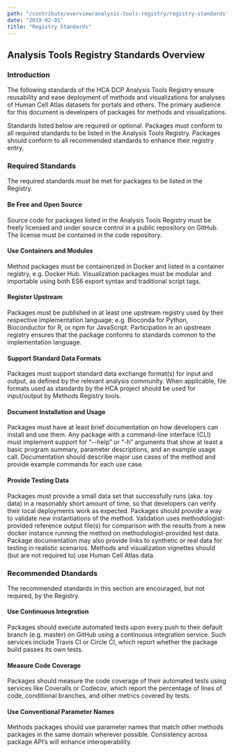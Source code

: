 ```yaml
---
path: "/contribute/overview/analysis-tools-registry/registry-standards"
date: "2019-02-01"
title: "Registry Standards"
---
```


## Analysis Tools Registry Standards Overview

### Introduction
The following standards of the HCA DCP Analysis Tools Registry ensure reusability and ease deployment of methods and visualizations for analyses of Human Cell Atlas datasets for portals and others.  The primary audience for this document is developers of packages for methods and visualizations.

Standards listed below are required or optional.  Packages must conform to all required standards to be listed in the Analysis Tools Registry.  Packages should conform to all recommended standards to enhance their registry entry.

### Required Standards
The required standards must be met for packages to be listed in the Registry.

#### Be Free and Open Source
Source code for packages listed in the Analysis Tools Registry must be freely licensed and under source control in a public repository on GitHub.  The license must be contained in the code repository.

#### Use Containers and Modules
Method packages must be containerized in Docker and listed in a container registry, e.g. Docker Hub.  Visualization packages must be modular and importable using both ES6 export syntax and traditional script tags.

#### Register Upstream
Packages must be published in at least one upstream registry used by their respective implementation language; e.g. Bioconda for Python, Bioconductor  for R, or npm for JavaScript. Participation in an upstream registry ensures that the package conforms to standards common to the implementation language.

#### Support Standard Data Formats
Packages must support standard data exchange format(s) for input and output, as defined by the relevant analysis community. When applicable, file formats used as standards by the HCA project should be used for input/output by Methods Registry tools.

#### Document Installation and Usage
Packages must have at least brief documentation on how developers can install and use them.  Any package with a command-line interface (CLI) must implement support for “--help” or “-h” arguments that show at least a basic program summary, parameter descriptions, and an example usage call. Documentation should describe major use cases of the method and provide example commands for each use case.

#### Provide Testing Data
Packages must provide a small data set that successfully runs (aka. toy data) in a reasonably short amount of time, so that developers can verify their local deployments work as expected. Packages should provide a way to validate new instantiations of the method. Validation uses methodologist-provided reference output file(s) for comparison with the results from a new docker instance running the method on methodologist-provided test data. Package documentation may also provide links to synthetic or real data for testing in realistic scenarios.  Methods and visualization vignettes should (but are not required to) use Human Cell Atlas data.

### Recommended Dtandards
The recommended standards in this section are encouraged, but not required, by the Registry.

#### Use Continuous Integration
Packages should execute automated tests upon every push to their default branch (e.g. master) on GitHub using a continuous integration service.  Such services include Travis CI or Circle CI, which report whether the package build passes its own tests.

#### Measure Code Coverage
Packages should measure the code coverage of their automated tests using services like Coveralls or Codecov, which report the percentage of lines of code, conditional branches, and other metrics covered by tests.

#### Use Conventional Parameter Names
Methods packages should use parameter names that match other methods packages in the same domain wherever possible.  Consistency across package API’s will enhance interoperability.
